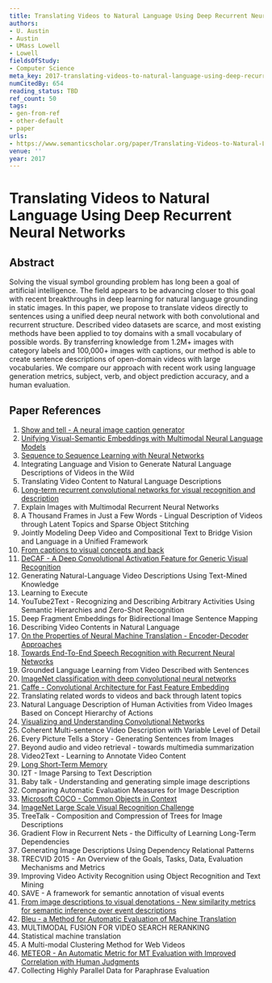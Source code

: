 ```yaml
---
title: Translating Videos to Natural Language Using Deep Recurrent Neural Networks
authors:
- U. Austin
- Austin
- UMass Lowell
- Lowell
fieldsOfStudy:
- Computer Science
meta_key: 2017-translating-videos-to-natural-language-using-deep-recurrent-neural-networks
numCitedBy: 654
reading_status: TBD
ref_count: 50
tags:
- gen-from-ref
- other-default
- paper
urls:
- https://www.semanticscholar.org/paper/Translating-Videos-to-Natural-Language-Using-Deep-Austin-Austin/43795b7bac3d921c4e579964b54187bdbf6c6330?sort=total-citations
venue: ''
year: 2017
---
```


# Translating Videos to Natural Language Using Deep Recurrent Neural Networks

## Abstract

Solving the visual symbol grounding problem has long been a goal of artificial intelligence. The field appears to be advancing closer to this goal with recent breakthroughs in deep learning for natural language grounding in static images. In this paper, we propose to translate videos directly to sentences using a unified deep neural network with both convolutional and recurrent structure. Described video datasets are scarce, and most existing methods have been applied to toy domains with a small vocabulary of possible words. By transferring knowledge from 1.2M+ images with category labels and 100,000+ images with captions, our method is able to create sentence descriptions of open-domain videos with large vocabularies. We compare our approach with recent work using language generation metrics, subject, verb, and object prediction accuracy, and a human evaluation.

## Paper References

1. [Show and tell - A neural image caption generator](2015-show-and-tell-a-neural-image-caption-generator)
2. [Unifying Visual-Semantic Embeddings with Multimodal Neural Language Models](2014-unifying-visual-semantic-embeddings-with-multimodal-neural-language-models)
3. [Sequence to Sequence Learning with Neural Networks](2014-sequence-to-sequence-learning-with-neural-networks)
4. Integrating Language and Vision to Generate Natural Language Descriptions of Videos in the Wild
5. Translating Video Content to Natural Language Descriptions
6. [Long-term recurrent convolutional networks for visual recognition and description](2015-long-term-recurrent-convolutional-networks-for-visual-recognition-and-description)
7. Explain Images with Multimodal Recurrent Neural Networks
8. A Thousand Frames in Just a Few Words - Lingual Description of Videos through Latent Topics and Sparse Object Stitching
9. Jointly Modeling Deep Video and Compositional Text to Bridge Vision and Language in a Unified Framework
10. [From captions to visual concepts and back](2015-from-captions-to-visual-concepts-and-back)
11. [DeCAF - A Deep Convolutional Activation Feature for Generic Visual Recognition](2014-decaf-a-deep-convolutional-activation-feature-for-generic-visual-recognition)
12. Generating Natural-Language Video Descriptions Using Text-Mined Knowledge
13. Learning to Execute
14. YouTube2Text - Recognizing and Describing Arbitrary Activities Using Semantic Hierarchies and Zero-Shot Recognition
15. Deep Fragment Embeddings for Bidirectional Image Sentence Mapping
16. Describing Video Contents in Natural Language
17. [On the Properties of Neural Machine Translation - Encoder-Decoder Approaches](2014-on-the-properties-of-neural-machine-translation-encoder-decoder-approaches)
18. [Towards End-To-End Speech Recognition with Recurrent Neural Networks](2014-towards-end-to-end-speech-recognition-with-recurrent-neural-networks)
19. Grounded Language Learning from Video Described with Sentences
20. [ImageNet classification with deep convolutional neural networks](2012-alexnet.md)
21. [Caffe - Convolutional Architecture for Fast Feature Embedding](2014-caffe-convolutional-architecture-for-fast-feature-embedding)
22. Translating related words to videos and back through latent topics
23. Natural Language Description of Human Activities from Video Images Based on Concept Hierarchy of Actions
24. [Visualizing and Understanding Convolutional Networks](2014-visualizing-and-understanding-convolutional-networks)
25. Coherent Multi-sentence Video Description with Variable Level of Detail
26. Every Picture Tells a Story - Generating Sentences from Images
27. Beyond audio and video retrieval - towards multimedia summarization
28. Video2Text - Learning to Annotate Video Content
29. [Long Short-Term Memory](1997-long-short-term-memory)
30. I2T - Image Parsing to Text Description
31. Baby talk - Understanding and generating simple image descriptions
32. Comparing Automatic Evaluation Measures for Image Description
33. [Microsoft COCO - Common Objects in Context](2014-microsoft-coco-common-objects-in-context)
34. [ImageNet Large Scale Visual Recognition Challenge](2015-imagenet-large-scale-visual-recognition-challenge)
35. TreeTalk - Composition and Compression of Trees for Image Descriptions
36. Gradient Flow in Recurrent Nets - the Difficulty of Learning Long-Term Dependencies
37. Generating Image Descriptions Using Dependency Relational Patterns
38. TRECVID 2015 - An Overview of the Goals, Tasks, Data, Evaluation Mechanisms and Metrics
39. Improving Video Activity Recognition using Object Recognition and Text Mining
40. SAVE - A framework for semantic annotation of visual events
41. [From image descriptions to visual denotations - New similarity metrics for semantic inference over event descriptions](2014-from-image-descriptions-to-visual-denotations-new-similarity-metrics-for-semantic-inference-over-event-descriptions)
42. [Bleu - a Method for Automatic Evaluation of Machine Translation](2002-bleu-a-method-for-automatic-evaluation-of-machine-translation)
43. MULTIMODAL FUSION FOR VIDEO SEARCH RERANKING
44. Statistical machine translation
45. A Multi-modal Clustering Method for Web Videos
46. [METEOR - An Automatic Metric for MT Evaluation with Improved Correlation with Human Judgments](2005-meteor-an-automatic-metric-for-mt-evaluation-with-improved-correlation-with-human-judgments)
47. Collecting Highly Parallel Data for Paraphrase Evaluation
